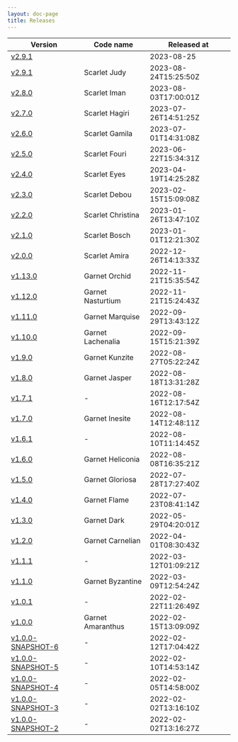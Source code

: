 ```yaml
---
layout: doc-page
title: Releases
---
```


| Version | Code name | Released at |
| --- | --- | --- |
| [v2.9.1](https://github.com/yoshinorin/qualtet/releases/tag/v2.9.1)                        |                          | 2023-08-25             |
| [v2.9.1](https://github.com/yoshinorin/qualtet/releases/tag/v2.9.0)                        | Scarlet Judy             | 2023-08-24T15:25:50Z   |
| [v2.8.0](https://github.com/yoshinorin/qualtet/releases/tag/v2.8.0)                        | Scarlet Iman             | 2023-08-03T17:00:01Z   |
| [v2.7.0](https://github.com/yoshinorin/qualtet/releases/tag/v2.7.0)                        | Scarlet Hagiri           | 2023-07-26T14:51:25Z   |
| [v2.6.0](https://github.com/yoshinorin/qualtet/releases/tag/v2.6.0)                        | Scarlet Gamila           | 2023-07-01T14:31:08Z   |
| [v2.5.0](https://github.com/yoshinorin/qualtet/releases/tag/v2.5.0)                        | Scarlet Fouri            | 2023-06-22T15:34:31Z   |
| [v2.4.0](https://github.com/yoshinorin/qualtet/releases/tag/v2.4.0)                        | Scarlet Eyes             | 2023-04-19T14:25:28Z   |
| [v2.3.0](https://github.com/yoshinorin/qualtet/releases/tag/v2.3.0)                        | Scarlet Debou            | 2023-02-15T15:09:08Z   |
| [v2.2.0](https://github.com/yoshinorin/qualtet/releases/tag/v2.2.0)                        | Scarlet Christina        | 2023-01-26T13:47:10Z   |
| [v2.1.0](https://github.com/yoshinorin/qualtet/releases/tag/v2.1.0)                        | Scarlet Bosch            | 2023-01-01T12:21:30Z   |
| [v2.0.0](https://github.com/yoshinorin/qualtet/releases/tag/v2.0.0)                        | Scarlet Amira            | 2022-12-26T14:13:33Z   |
| [v1.13.0](https://github.com/yoshinorin/qualtet/releases/tag/v1.13.0)                      | Garnet Orchid            | 2022-11-21T15:35:54Z   |
| [v1.12.0](https://github.com/yoshinorin/qualtet/releases/tag/v1.12.0)                      | Garnet Nasturtium        | 2022-11-21T15:24:43Z   |
| [v1.11.0](https://github.com/yoshinorin/qualtet/releases/tag/v1.11.0)                      | Garnet Marquise          | 2022-09-29T13:43:12Z   |
| [v1.10.0](https://github.com/yoshinorin/qualtet/releases/tag/v1.10.0)                      | Garnet Lachenalia        | 2022-09-15T15:21:39Z   |
| [v1.9.0](https://github.com/yoshinorin/qualtet/releases/tag/v1.9.0)                        | Garnet Kunzite           | 2022-08-27T05:22:24Z   |
| [v1.8.0](https://github.com/yoshinorin/qualtet/releases/tag/v1.8.0)                        | Garnet Jasper            | 2022-08-18T13:31:28Z   |
| [v1.7.1](https://github.com/yoshinorin/qualtet/releases/tag/v1.7.1)                        | -                        | 2022-08-16T12:17:54Z   |
| [v1.7.0](https://github.com/yoshinorin/qualtet/releases/tag/v1.7.0)                        | Garnet Inesite           | 2022-08-14T12:48:11Z   |
| [v1.6.1](https://github.com/yoshinorin/qualtet/releases/tag/v1.6.1)                        | -                        | 2022-08-10T11:14:45Z   |
| [v1.6.0](https://github.com/yoshinorin/qualtet/releases/tag/v1.6.0)                        | Garnet Heliconia         | 2022-08-08T16:35:21Z   |
| [v1.5.0](https://github.com/yoshinorin/qualtet/releases/tag/v1.5.0)                        | Garnet Gloriosa          | 2022-07-28T17:27:40Z   |
| [v1.4.0](https://github.com/yoshinorin/qualtet/releases/tag/v1.4.0)                        | Garnet Flame             | 2022-07-23T08:41:14Z   |
| [v1.3.0](https://github.com/yoshinorin/qualtet/releases/tag/v1.3.0)                        | Garnet Dark              | 2022-05-29T04:20:01Z   |
| [v1.2.0](https://github.com/yoshinorin/qualtet/releases/tag/v1.2.0)                        | Garnet Carnelian         | 2022-04-01T08:30:43Z   |
| [v1.1.1](https://github.com/yoshinorin/qualtet/releases/tag/v1.1.1)                        | -                        | 2022-03-12T01:09:21Z   |
| [v1.1.0](https://github.com/yoshinorin/qualtet/releases/tag/v1.1.0)                        | Garnet Byzantine         | 2022-03-09T12:54:24Z   |
| [v1.0.1](https://github.com/yoshinorin/qualtet/releases/tag/v1.0.1)                        | -                        | 2022-02-22T11:26:49Z   |
| [v1.0.0](https://github.com/yoshinorin/qualtet/releases/tag/v1.0.0)                        | Garnet Amaranthus        | 2022-02-15T13:09:09Z   |
| [v1.0.0-SNAPSHOT-6](https://github.com/yoshinorin/qualtet/releases/tag/v1.0.0-SNAPSHOT-6)  | -                        | 2022-02-12T17:04:42Z   |
| [v1.0.0-SNAPSHOT-5](https://github.com/yoshinorin/qualtet/releases/tag/v1.0.0-SNAPSHOT-5)  | -                        | 2022-02-10T14:53:14Z   |
| [v1.0.0-SNAPSHOT-4](https://github.com/yoshinorin/qualtet/releases/tag/v1.0.0-SNAPSHOT-4)  | -                        | 2022-02-05T14:58:00Z   |
| [v1.0.0-SNAPSHOT-3](https://github.com/yoshinorin/qualtet/releases/tag/v1.0.0-SNAPSHOT-3)  | -                        | 2022-02-02T13:16:10Z   |
| [v1.0.0-SNAPSHOT-2](https://github.com/yoshinorin/qualtet/releases/tag/v1.0.0-SNAPSHOT-2)  | -                        | 2022-02-02T13:16:27Z   |

